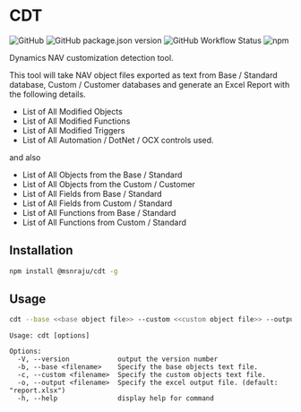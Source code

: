 # CDT

![GitHub](https://img.shields.io/github/license/msnraju/cdt)
![GitHub package.json version](https://img.shields.io/github/package-json/v/msnraju/cdt)
![GitHub Workflow Status](https://img.shields.io/github/workflow/status/msnraju/cdt/Build%20CDT)
![npm](https://img.shields.io/npm/dt/@msnraju/cdt)

Dynamics NAV customization detection tool.

This tool will take NAV object files exported as text from Base / Standard database, Custom / Customer databases and generate an Excel Report with the following details.

* List of All Modified Objects
* List of All Modified Functions
* List of All Modified Triggers
* List of All Automation / DotNet / OCX controls used.

and also
* List of All Objects from the Base / Standard
* List of All Objects from the Custom / Customer
* List of All Fields from Base / Standard
* List of All Fields from Custom / Standard
* List of All Functions from Base / Standard
* List of All Functions from Custom / Standard


## Installation

```sh
npm install @msnraju/cdt -g
```

## Usage

```sh
cdt --base <<base object file>> --custom <<custom object file>> --output <output file>.xlsx`
```

```
Usage: cdt [options]

Options:
  -V, --version            output the version number
  -b, --base <filename>    Specify the base objects text file.
  -c, --custom <filename>  Specify the custom objects text file.
  -o, --output <filename>  Specify the excel output file. (default: "report.xlsx")
  -h, --help               display help for command
```

